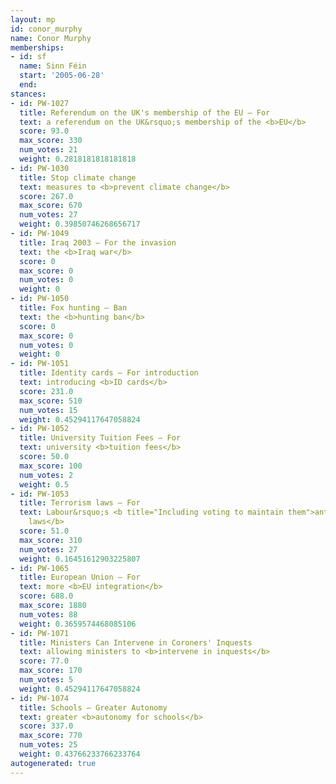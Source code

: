 ```yaml
---
layout: mp
id: conor_murphy
name: Conor Murphy
memberships:
- id: sf
  name: Sinn Féin
  start: '2005-06-28'
  end: 
stances:
- id: PW-1027
  title: Referendum on the UK's membership of the EU — For
  text: a referendum on the UK&rsquo;s membership of the <b>EU</b>
  score: 93.0
  max_score: 330
  num_votes: 21
  weight: 0.2818181818181818
- id: PW-1030
  title: Stop climate change
  text: measures to <b>prevent climate change</b>
  score: 267.0
  max_score: 670
  num_votes: 27
  weight: 0.39850746268656717
- id: PW-1049
  title: Iraq 2003 — For the invasion
  text: the <b>Iraq war</b>
  score: 0
  max_score: 0
  num_votes: 0
  weight: 0
- id: PW-1050
  title: Fox hunting — Ban
  text: the <b>hunting ban</b>
  score: 0
  max_score: 0
  num_votes: 0
  weight: 0
- id: PW-1051
  title: Identity cards — For introduction
  text: introducing <b>ID cards</b>
  score: 231.0
  max_score: 510
  num_votes: 15
  weight: 0.45294117647058824
- id: PW-1052
  title: University Tuition Fees — For
  text: university <b>tuition fees</b>
  score: 50.0
  max_score: 100
  num_votes: 2
  weight: 0.5
- id: PW-1053
  title: Terrorism laws — For
  text: Labour&rsquo;s <b title="Including voting to maintain them">anti-terrorism
    laws</b>
  score: 51.0
  max_score: 310
  num_votes: 27
  weight: 0.16451612903225807
- id: PW-1065
  title: European Union — For
  text: more <b>EU integration</b>
  score: 688.0
  max_score: 1880
  num_votes: 88
  weight: 0.3659574468085106
- id: PW-1071
  title: Ministers Can Intervene in Coroners' Inquests
  text: allowing ministers to <b>intervene in inquests</b>
  score: 77.0
  max_score: 170
  num_votes: 5
  weight: 0.45294117647058824
- id: PW-1074
  title: Schools — Greater Autonomy
  text: greater <b>autonomy for schools</b>
  score: 337.0
  max_score: 770
  num_votes: 25
  weight: 0.43766233766233764
autogenerated: true
---
```

